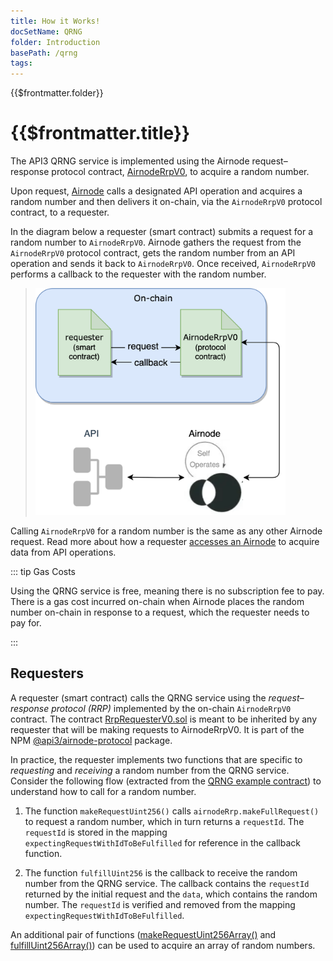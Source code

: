 ```yaml
---
title: How it Works!
docSetName: QRNG
folder: Introduction
basePath: /qrng
tags:
---
```


<TitleSpan>{{$frontmatter.folder}}</TitleSpan>

# {{$frontmatter.title}}

<TocHeader />
<TOC class="table-of-contents" :include-level="[2,3]" />

The API3 QRNG service is implemented using the Airnode request–response protocol
contract,
[AirnodeRrpV0](https://github.com/api3dao/airnode/blob/master/packages/airnode-protocol/contracts/rrp/AirnodeRrpV0.sol),
to acquire a random number.

Upon request, [Airnode](/airnode/v0.7/) calls a designated API operation and
acquires a random number and then delivers it on-chain, via the `AirnodeRrpV0`
protocol contract, to a requester.

In the diagram below a requester (smart contract) submits a request for a random
number to `AirnodeRrpV0`. Airnode gathers the request from the `AirnodeRrpV0`
protocol contract, gets the random number from an API operation and sends it
back to `AirnodeRrpV0`. Once received, `AirnodeRrpV0` performs a callback to the
requester with the random number.

> <img src="../assets/images/access-overview.png" width="400"  />

Calling `AirnodeRrpV0` for a random number is the same as any other Airnode
request. Read more about how a requester
[accesses an Airnode](/airnode/v0.7/grp-developers/) to acquire data from API
operations.

::: tip Gas Costs

Using the QRNG service is free, meaning there is no subscription fee to pay.
There is a gas cost incurred on-chain when Airnode places the random number
on-chain in response to a request, which the requester needs to pay for.

:::

## Requesters

A requester (smart contract) calls the QRNG service using the _request–response
protocol (RRP)_ implemented by the on-chain `AirnodeRrpV0` contract. The
contract
[RrpRequesterV0.sol](https://github.com/api3dao/airnode/blob/master/packages/airnode-protocol/contracts/rrp/requesters/RrpRequesterV0.sol)
is meant to be inherited by any requester that will be making requests to
AirnodeRrpV0. It is part of the NPM
[@api3/airnode-protocol](https://www.npmjs.com/package/@api3/airnode-protocol)
package.

In practice, the requester implements two functions that are specific to
_requesting_ and _receiving_ a random number from the QRNG service. Consider the
following flow (extracted from the
[QRNG example contract](https://github.com/api3dao/qrng-example/blob/main/contracts/QrngExample.sol))
to understand how to call for a random number.

1. The function `makeRequestUint256()` calls `airnodeRrp.makeFullRequest()` to
   request a random number, which in turn returns a `requestId`. The `requestId`
   is stored in the mapping `expectingRequestWithIdToBeFulfilled` for reference
   in the callback function.

2. The function `fulfillUint256` is the callback to receive the random number
   from the QRNG service. The callback contains the `requestId` returned by the
   initial request and the `data`, which contains the random number. The
   `requestId` is verified and removed from the mapping
   `expectingRequestWithIdToBeFulfilled`.

An additional pair of functions
([makeRequestUint256Array()](https://github.com/api3dao/qrng-example/blob/main/contracts/QrngExample.sol#L98-L113)
and
[fulfillUint256Array()](https://github.com/api3dao/qrng-example/blob/main/contracts/QrngExample.sol#L115-L131))
can be used to acquire an array of random numbers.
